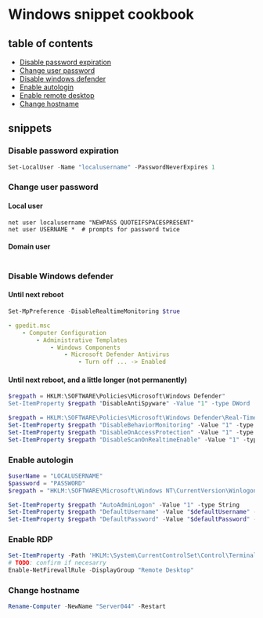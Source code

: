 # Windows snippet cookbook

## table of contents

- [Disable password expiration](#Disable-password-expiration)
- [Change user password](#Change-user-password)
- [Disable windows defender](#Disable-windows-defender)
- [Enable autologin](#Enable-autologin)
- [Enable remote desktop](#Enable-RDP)
- [Change hostname](#Change-hostname)


## snippets

### Disable password expiration

```powershell
Set-LocalUser -Name "localusername" -PasswordNeverExpires 1
```

### Change user password

#### Local user

```batch
net user localusername "NEWPASS QUOTEIFSPACESPRESENT"
net user USERNAME *  # prompts for password twice
```

#### Domain user

```powershell

```

### Disable Windows defender

#### Until next reboot

```powershell
Set-MpPreference -DisableRealtimeMonitoring $true
```

```yaml
- gpedit.msc
	- Computer Configuration
		- Administrative Templates
			- Windows Components
				- Microsoft Defender Antivirus
					- Turn off ... -> Enabled
```

#### Until next reboot, and a little longer (not permanently)

```powershell
$regpath = HKLM:\SOFTWARE\Policies\Microsoft\Windows Defender"
Set-ItemProperty $regpath "DisableAntiSpyware" -Value "1" -type DWord

$regpath = HKLM:\SOFTWARE\Policies\Microsoft\Windows Defender\Real-Time Protection"
Set-ItemProperty $regpath "DisableBehaviorMonitoring" -Value "1" -type DWord
Set-ItemProperty $regpath "DisableOnAccessProtection" -Value "1" -type DWord
Set-ItemProperty $regpath "DisableScanOnRealtimeEnable" -Value "1" -type DWord
```

### Enable autologin

```powershell
$userName = "LOCALUSERNAME"
$password = "PASSWORD"
$regpath = "HKLM:\SOFTWARE\Microsoft\Windows NT\CurrentVersion\Winlogon"

Set-ItemProperty $regpath "AutoAdminLogon" -Value "1" -type String
Set-ItemProperty $regpath "DefaultUsername" -Value "$defaultUsername" -type String
Set-ItemProperty $regpath "DefaultPassword" -Value "$defaultPassword" -type String
```

### Enable RDP

```powershell
Set-ItemProperty -Path 'HKLM:\System\CurrentControlSet\Control\Terminal Server' -name "fDenyTSConnections" -value 0
# TODO: confirm if necesarry
Enable-NetFirewallRule -DisplayGroup "Remote Desktop"
```

### Change hostname

```powershell
Rename-Computer -NewName "Server044" -Restart
```
